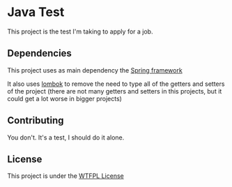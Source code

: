 # Java Test

This project is the test I'm taking to apply for a job.

## Dependencies

This project uses as main dependency the [Spring framework](https://spring.io/)

It also uses [lombok](https://projectlombok.org) to remove the need to type all of the getters and setters of the project
(there are not many getters and setters in this projects, but it could get a lot worse in bigger projects)

## Contributing

You don't. It's a test, I should do it alone.

## License

This project is under the [WTFPL License](http://www.wtfpl.net)
